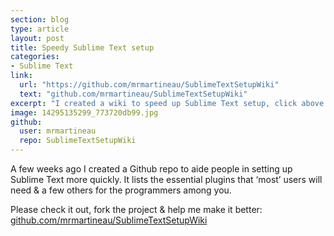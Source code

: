 ```yaml
---
section: blog
type: article
layout: post
title: Speedy Sublime Text setup
categories:
- Sublime Text
link:
  url: "https://github.com/mrmartineau/SublimeTextSetupWiki"
  text: "github.com/mrmartineau/SublimeTextSetupWiki"
excerpt: "I created a wiki to speed up Sublime Text setup, click above to find out more."
image: 14295135299_773720db99.jpg
github:
  user: mrmartineau
  repo: SublimeTextSetupWiki
---
```


A few weeks ago I created a Github repo to aide people in setting up Sublime Text more quickly. It lists the essential plugins that ‘most’ users will need & a few others for the programmers among you.

Please check it out, fork the project & help me make it better: [github.com/mrmartineau/SublimeTextSetupWiki](https://github.com/mrmartineau/SublimeTextSetupWiki)
